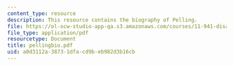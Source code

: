 ```yaml
---
content_type: resource
description: This resource contains the biography of Pelling.
file: https://ol-ocw-studio-app-qa.s3.amazonaws.com/courses/11-941-disaster-vulnerability-and-resilience-spring-2005/a0d3112a38731dfacd9beb982d3b16cb_pellingbio.pdf
file_type: application/pdf
resourcetype: Document
title: pellingbio.pdf
uid: a0d3112a-3873-1dfa-cd9b-eb982d3b16cb
---
```

